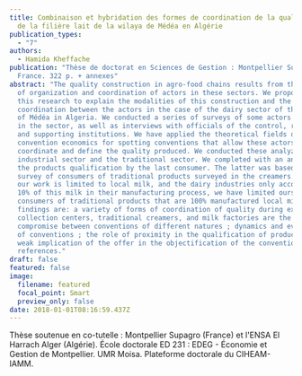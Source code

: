 ```yaml
---
title: Combinaison et hybridation des formes de coordination de la qualité. Cas
  de la filière lait de la wilaya de Médéa en Algérie
publication_types:
  - "7"
authors:
  - Hamida Kheffache
publication: "Thèse de doctorat en Sciences de Gestion : Montpellier Supagro,
  France. 322 p. + annexes"
abstract: "The quality construction in agro-food chains results from the forms
  of organization and coordination of actors in these sectors. We propose in
  this research to explain the modalities of this construction and the forms of
  coordination between the actors in the case of the dairy sector of the wilaya
  of Médéa in Algeria. We conducted a series of surveys of some actors operating
  in the sector, as well as interviews with officials of the control, regulation
  and supporting institutions. We have applied the theoretical fields of
  convention economics for spotting conventions that allow these actors to
  coordinate and define the quality produced. We conducted these analyzes in the
  industrial sector and the traditional sector. We completed with an analysis of
  the products qualification by the last consumer. The latter was based on a
  survey of consumers of traditional products surveyed in the creamers. Since
  our work is limited to local milk, and the dairy industries only account for
  10% of this milk in their manufacturing process, we have limited ourselves to
  consumers of traditional products that are 100% manufactured local milk. The
  findings are: a variety of forms of coordination of quality during exchanges ;
  collection centers, traditional creamers, and milk factories are the source of
  compromise between conventions of different natures ; dynamics and evolution
  of conventions ; the role of proximity in the qualification of products ; a
  weak implication of the offer in the objectification of the conventional
  references."
draft: false
featured: false
image:
  filename: featured
  focal_point: Smart
  preview_only: false
date: 2018-01-01T08:16:59.437Z
---
```

<!--StartFragment-->

Thèse soutenue en co-tutelle : Montpellier Supagro (France) et l'ENSA El Harrach Alger (Algérie). École doctorale ED 231 : EDEG - Économie et Gestion de Montpellier. UMR Moisa. Plateforme doctorale du CIHEAM-IAMM.

<!--EndFragment-->

